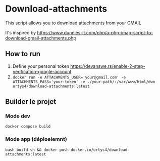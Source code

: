 # Download-attachments

This script allows you to download attachments from your GMAIL 

It's inspired by 
https://www.dunnies-it.com/php/a-php-imap-script-to-download-gmail-attachments.php

## How to run

1) Define your personal token https://devanswe.rs/enable-2-step-verification-google-account
2) `docker run -e ATTACHMENTS_USER='your@gmail.com' -e ATTACHMENTS_PASS='your-token' -v ./your-path/:/var/www/html/dwn ortys4/download-attachments:latest`

## Builder le projet

### Mode dev
`docker compose build`

### Mode app (déploeiemnt)
`bash build.sh && docker push docker.io/ortys4/download-attachments:latest`